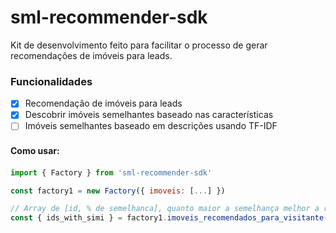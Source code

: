 # sml-recommender-sdk
 Kit de desenvolvimento feito para facilitar o processo de gerar recomendações de imóveis para leads.

### Funcionalidades

- [x] Recomendação de imóveis para leads
- [x] Descobrir imóveis semelhantes baseado nas características
- [ ] Imóveis semelhantes baseado em descrições usando TF-IDF

#### Como usar:　

```javascript
import { Factory } from 'sml-recommender-sdk'

const factory1 = new Factory({ imoveis: [...] })

// Array de [id, % de semelhanca], quanto maior a semelhança melhor a recomendação
const { ids_with_simi } = factory1.imoveis_recomendados_para_visitante(visitante)
```